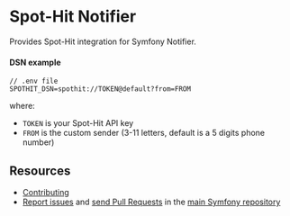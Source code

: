Spot-Hit Notifier
====================

Provides Spot-Hit integration for Symfony Notifier.

#### DSN example

```
// .env file
SPOTHIT_DSN=spothit://TOKEN@default?from=FROM
```

where:
 - `TOKEN` is your Spot-Hit API key
 - `FROM` is the custom sender (3-11 letters, default is a 5 digits phone number)

Resources
---------

  * [Contributing](https://symfony.com/doc/current/contributing/index.html)
  * [Report issues](https://github.com/symfony/symfony/issues) and
    [send Pull Requests](https://github.com/symfony/symfony/pulls)
    in the [main Symfony repository](https://github.com/symfony/symfony)
